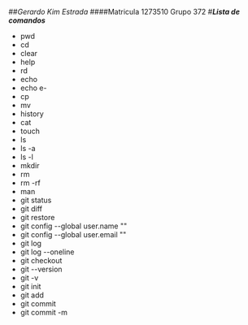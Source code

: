 ##*Gerardo Kim Estrada*
####Matricula 1273510 Grupo 372
#***Lista de comandos***
- pwd
- cd
- clear
- help
- rd
- echo
- echo e-
- cp
- mv
- history
- cat
- touch
- ls
- ls -a
- ls -l
- mkdir
- rm
- rm -rf
- man
- git status
- git diff
- git restore
- git config --global user.name ""
- git config --global user.email ""
- git log
- git log --oneline
- git checkout
- git --version
- git -v
- git init
- git add
- git commit
- git commit -m

